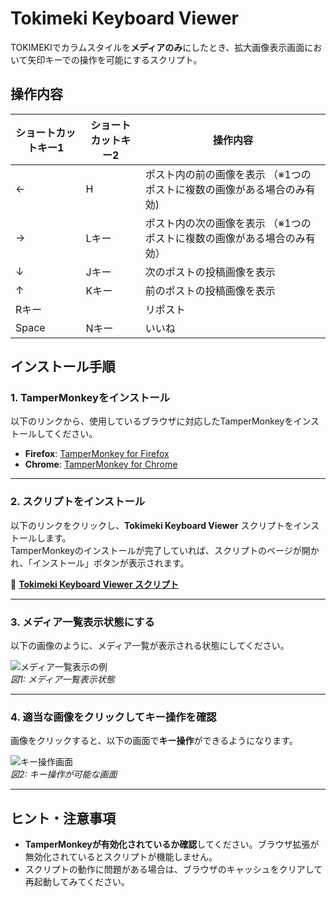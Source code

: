 # Tokimeki Keyboard Viewer

TOKIMEKIでカラムスタイルを**メディアのみ**にしたとき、拡大画像表示画面において矢印キーでの操作を可能にするスクリプト。

## 操作内容

|ショートカットキー1|ショートカットキー2|操作内容|
----|----|----
|←|H|ポスト内の前の画像を表示  （※1つのポストに複数の画像がある場合のみ有効)|
|→|Lキー|ポスト内の次の画像を表示  （※1つのポストに複数の画像がある場合のみ有効）|
|↓|Jキー|次のポストの投稿画像を表示|
|↑|Kキー|前のポストの投稿画像を表示|
|Rキー| |リポスト|
|Space|Nキー|いいね|

## インストール手順
### 1. TamperMonkeyをインストール
以下のリンクから、使用しているブラウザに対応したTamperMonkeyをインストールしてください。

- **Firefox**: [TamperMonkey for Firefox](https://addons.mozilla.org/ja/firefox/addon/tampermonkey/)  
- **Chrome**: [TamperMonkey for Chrome](https://chromewebstore.google.com/detail/tampermonkey/dhdgffkkebhmkfjojejmpbldmpobfkfo?hl=ja)

---

### 2. スクリプトをインストール
以下のリンクをクリックし、**Tokimeki Keyboard Viewer** スクリプトをインストールします。  
TamperMonkeyのインストールが完了していれば、スクリプトのページが開かれ、「インストール」ボタンが表示されます。

🔗 **[Tokimeki Keyboard Viewer スクリプト](https://github.com/lgvespa/Tokimeki-Media-Key-Navaigator/raw/refs/heads/main/tokimeki_mediakey_navigator.user.js)**

---

### 3. メディア一覧表示状態にする
以下の画像のように、メディア一覧が表示される状態にしてください。

![メディア一覧表示の例](https://github.com/user-attachments/assets/e0039952-d74f-458a-a0a4-092c93a03a95)  
_図1: メディア一覧表示状態_

---

### 4. 適当な画像をクリックしてキー操作を確認
画像をクリックすると、以下の画面で**キー操作**ができるようになります。

![キー操作画面](https://github.com/user-attachments/assets/29af3c0c-e3a9-4b09-b6ce-273181da405f)  
_図2: キー操作が可能な画面_

---

## ヒント・注意事項
- **TamperMonkeyが有効化されているか確認**してください。ブラウザ拡張が無効化されているとスクリプトが機能しません。
- スクリプトの動作に問題がある場合は、ブラウザのキャッシュをクリアして再起動してみてください。
